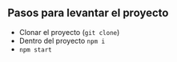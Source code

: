 ## Pasos para levantar el proyecto
- Clonar el proyecto (`git clone`)
- Dentro del proyecto `npm i`
- `npm start`
